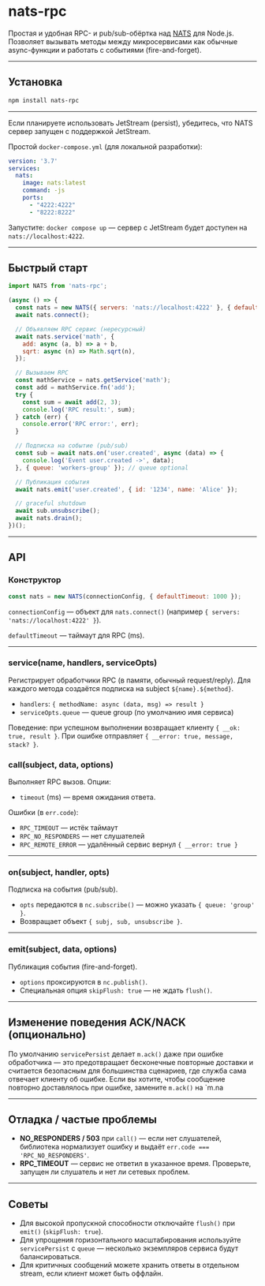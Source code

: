# nats-rpc

Простая и удобная RPC- и pub/sub-обёртка над [NATS](https://nats.io/) для Node.js.
Позволяет вызывать методы между микросервисами как обычные async-функции и работать с событиями (fire-and-forget).

---

## Установка

```bash
npm install nats-rpc
```

---

Если планируете использовать JetStream (persist), убедитесь, что NATS сервер запущен с поддержкой JetStream.

Простой `docker-compose.yml` (для локальной разработки):

```yaml
version: '3.7'
services:
  nats:
    image: nats:latest
    command: -js
    ports:
      - "4222:4222"
      - "8222:8222"
```

Запустите: `docker compose up` — сервер с JetStream будет доступен на `nats://localhost:4222`.

---

## Быстрый старт

```javascript
import NATS from 'nats-rpc';

(async () => {
  const nats = new NATS({ servers: 'nats://localhost:4222' }, { defaultTimeout: 2000 });
  await nats.connect();

  // Объявляем RPC сервис (нересурсный)
  await nats.service('math', {
    add: async (a, b) => a + b,
    sqrt: async (n) => Math.sqrt(n),
  });

  // Вызываем RPC
  const mathService = nats.getService('math');
  const add = mathService.fn('add');
  try {
    const sum = await add(2, 3);
    console.log('RPC result:', sum);
  } catch (err) {
    console.error('RPC error:', err);
  }

  // Подписка на событие (pub/sub)
  const sub = await nats.on('user.created', async (data) => {
    console.log('Event user.created ->', data);
  }, { queue: 'workers-group' }); // queue optional

  // Публикация события
  await nats.emit('user.created', { id: '1234', name: 'Alice' });

  // graceful shutdown
  await sub.unsubscribe();
  await nats.drain();
})();
```

---

## API

### Конструктор

```js
const nats = new NATS(connectionConfig, { defaultTimeout: 1000 });
```

`connectionConfig` — объект для `nats.connect()` (например `{ servers: 'nats://localhost:4222' }`).

`defaultTimeout` — таймаут для RPC (ms).

---

### service(name, handlers, serviceOpts)

Регистрирует обработчики RPC (в памяти, обычный request/reply). Для каждого метода создаётся подписка на subject `${name}.${method}`.

* `handlers`: `{ methodName: async (data, msg) => result }`
* `serviceOpts.queue` — queue group (по умолчанию имя сервиса)

Поведение: при успешном выполнении возвращает клиенту `{ __ok: true, result }`. При ошибке отправляет `{ __error: true, message, stack? }`.

### call(subject, data, options)

Выполняет RPC вызов. Опции:

* `timeout` (ms) — время ожидания ответа.

Ошибки (в `err.code`):

* `RPC_TIMEOUT` — истёк таймаут
* `RPC_NO_RESPONDERS` — нет слушателей
* `RPC_REMOTE_ERROR` — удалённый сервис вернул `{ __error: true }`

---

### on(subject, handler, opts)

Подписка на события (pub/sub).

* `opts` передаются в `nc.subscribe()` — можно указать `{ queue: 'group' }`.
* Возвращает объект `{ subj, sub, unsubscribe }`.

---

### emit(subject, data, options)

Публикация события (fire-and-forget).

* `options` проксируются в `nc.publish()`.
* Специальная опция `skipFlush: true` — не ждать `flush()`.

---

## Изменение поведения ACK/NACK (опционально)

По умолчанию `servicePersist` делает `m.ack()` даже при ошибке обработчика — это предотвращает бесконечные повторные доставки и считается безопасным для большинства сценариев, где служба сама отвечает клиенту об ошибке. Если вы хотите, чтобы сообщение повторно доставлялось при ошибке, замените `m.ack()` на `m.na

---

## Отладка / частые проблемы

* **NO_RESPONDERS / 503** при `call()` — если нет слушателей, библиотека нормализует ошибку и выдаёт `err.code === 'RPC_NO_RESPONDERS'`.
* **RPC_TIMEOUT** — сервис не ответил в указанное время. Проверьте, запущен ли слушатель и нет ли сетевых проблем.

---

## Советы

* Для высокой пропускной способности отключайте `flush()` при `emit()` (`skipFlush: true`).
* Для упрощения горизонтального масштабирования используйте `servicePersist` с `queue` — несколько экземпляров сервиса будут балансироваться.
* Для критичных сообщений можете хранить ответы в отдельном stream, если клиент может быть оффлайн.